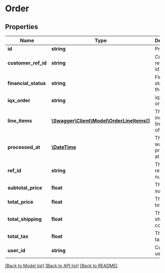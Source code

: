 # Order

## Properties
Name | Type | Description | Notes
------------ | ------------- | ------------- | -------------
**id** | **string** | Primary key | [optional] 
**customer_ref_id** | **string** | Customers reference id | [optional] 
**financial_status** | **string** | Financial status of the order | [optional] 
**iqx_order** | **string** | iqx internal order id | [optional] 
**line_items** | [**\Swagger\Client\Model\OrderLineItems[]**](OrderLineItems.md) | The individual line items of the order | [optional] 
**processed_at** | [**\DateTime**](\DateTime.md) | The Order was processed at | [optional] 
**ref_id** | **string** | The Order reference number | [optional] 
**subtotal_price** | **float** | The Order&#39;s sub total | [optional] 
**total_price** | **float** | The Order&#39;s total | [optional] 
**total_shipping** | **float** | The Order&#39;s shipping cost | [optional] 
**total_tax** | **float** | The Order&#39;s tax amount | [optional] 
**user_id** | **string** | Connected user id | [optional] 

[[Back to Model list]](../README.md#documentation-for-models) [[Back to API list]](../README.md#documentation-for-api-endpoints) [[Back to README]](../README.md)


